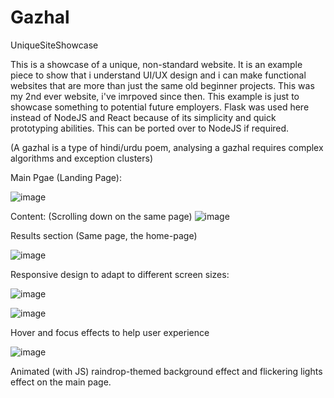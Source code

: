# Gazhal
UniqueSiteShowcase

This is a showcase of a unique, non-standard website. It is an example piece to show that i understand UI/UX design and i can make functional websites that are more than just the same old beginner projects.
This was my 2nd ever website, i've imrpoved since then.
This example is just to showcase something to potential future employers.
Flask was used here instead of NodeJS and React because of its simplicity and quick prototyping abilities. This can be ported over to NodeJS if required.

(A gazhal is a type of hindi/urdu poem, analysing a gazhal requires complex algorithms and exception clusters)

Main Pgae (Landing Page):

![image](https://github.com/user-attachments/assets/6ce89cc8-9cac-4a50-bf9a-47066d22ed7c)

Content: (Scrolling down on the same page)
![image](https://github.com/user-attachments/assets/4870d0d4-cd61-4264-89fb-5c8d09ee81d2)

Results section (Same page, the home-page)

![image](https://github.com/user-attachments/assets/817042fe-358f-42f0-9b97-bb5a1ff388dc)


Responsive design to adapt to different screen sizes:

![image](https://github.com/user-attachments/assets/50f85529-1488-406c-b91a-7ecc8f888716)

![image](https://github.com/user-attachments/assets/6ba92d0f-c212-4db7-a35e-c139b789bcb6)

Hover and focus effects to help user experience

![image](https://github.com/user-attachments/assets/5f9f4288-73bb-462f-acd5-2540700a21b9)

Animated (with JS) raindrop-themed background effect and flickering lights effect on the main page.
